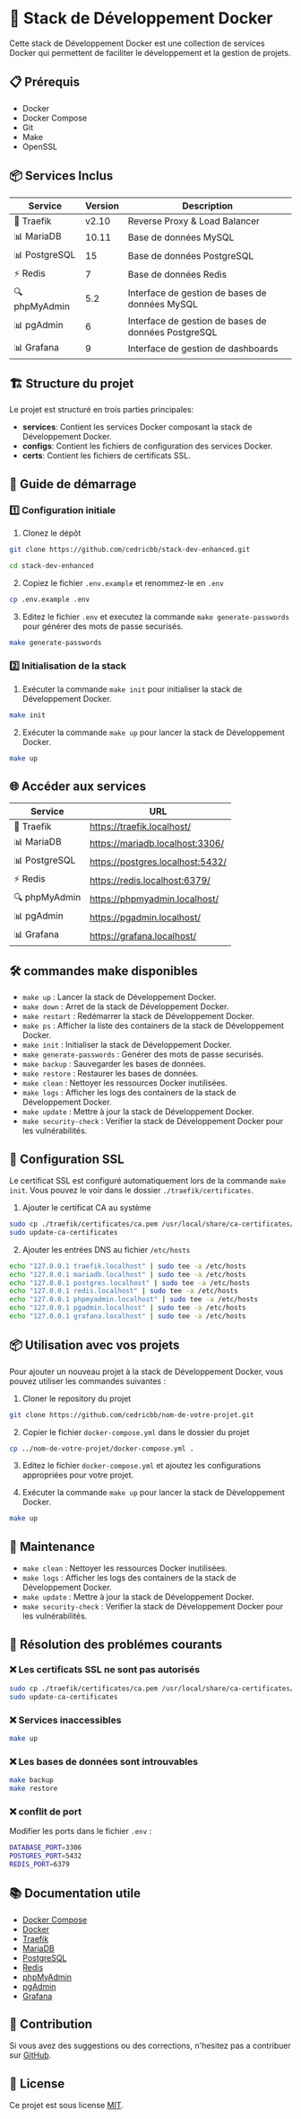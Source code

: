 # 🚀 Stack de Développement Docker

Cette stack de Développement Docker est une collection de services Docker qui permettent de faciliter le développement et la gestion de projets.

## 📋 Prérequis

- Docker
- Docker Compose
- Git
- Make
- OpenSSL

## 📦 Services Inclus

| Service | Version |Description |
| --- | --- | --- |
🔄 Traefik | v2.10 | Reverse Proxy & Load Balancer
📊 MariaDB | 10.11 | Base de données MySQL
📊 PostgreSQL | 15 | Base de données PostgreSQL
⚡ Redis | 7 | Base de données Redis
🔍 phpMyAdmin | 5.2 | Interface de gestion de bases de données MySQL
📊 pgAdmin | 6 | Interface de gestion de bases de données PostgreSQL
📊 Grafana | 9 | Interface de gestion de dashboards

## 🏗 Structure du projet

Le projet est structuré en trois parties principales:

- **services**: Contient les services Docker composant la stack de Développement Docker.
- **configs**: Contient les fichiers de configuration des services Docker.
- **certs**: Contient les fichiers de certificats SSL.

## 🚦 Guide de démarrage

### 1️⃣  Configuration initiale

1. Clonez le dépôt
```bash
git clone https://github.com/cedricbb/stack-dev-enhanced.git

cd stack-dev-enhanced
```

2. Copiez le fichier `.env.example` et renommez-le en `.env`
```bash
cp .env.example .env
```

3. Editez le fichier `.env` et executez la commande `make generate-passwords` pour générer des mots de passe securisés.
```bash
make generate-passwords
```

### 2️⃣ Initialisation de la stack

1. Exécuter la commande `make init` pour initialiser la stack de Développement Docker.
```bash
make init
```

2. Exécuter la commande `make up` pour lancer la stack de Développement Docker.
```bash
make up
```

## 🌐 Accéder aux services

| Service | URL |
| --- | --- |
🔄 Traefik | https://traefik.localhost/ |
📊 MariaDB | https://mariadb.localhost:3306/ |
📊 PostgreSQL | https://postgres.localhost:5432/ |
⚡ Redis | https://redis.localhost:6379/ |
🔍 phpMyAdmin | https://phpmyadmin.localhost/ |
📊 pgAdmin | https://pgadmin.localhost/ |
📊 Grafana | https://grafana.localhost/

## 🛠 commandes make disponibles

- `make up` : Lancer la stack de Développement Docker.
- `make down` : Arret de la stack de Développement Docker.
- `make restart` : Redémarrer la stack de Développement Docker.
- `make ps` : Afficher la liste des containers de la stack de Développement Docker.
- `make init` : Initialiser la stack de Développement Docker.
- `make generate-passwords` : Genérer des mots de passe securisés.
- `make backup` : Sauvegarder les bases de données.
- `make restore` : Restaurer les bases de données.
- `make clean` : Nettoyer les ressources Docker inutilisées.
- `make logs` : Afficher les logs des containers de la stack de Développement Docker.
- `make update` : Mettre à jour la stack de Développement Docker.
- `make security-check` : Verifier la stack de Développement Docker pour les vulnérabilités.

## 🔐 Configuration SSL

Le certificat SSL est configuré automatiquement lors de la commande `make init`. Vous pouvez le voir dans le dossier `./traefik/certificates`.

1. Ajouter le certificat CA au système
```bash
sudo cp ./traefik/certificates/ca.pem /usr/local/share/ca-certificates/
sudo update-ca-certificates
```

2. Ajouter les entrées DNS au fichier `/etc/hosts`
```bash
echo "127.0.0.1 traefik.localhost" | sudo tee -a /etc/hosts
echo "127.0.0.1 mariadb.localhost" | sudo tee -a /etc/hosts
echo "127.0.0.1 postgres.localhost" | sudo tee -a /etc/hosts
echo "127.0.0.1 redis.localhost" | sudo tee -a /etc/hosts
echo "127.0.0.1 phpmyadmin.localhost" | sudo tee -a /etc/hosts
echo "127.0.0.1 pgadmin.localhost" | sudo tee -a /etc/hosts
echo "127.0.0.1 grafana.localhost" | sudo tee -a /etc/hosts
```

## 📦 Utilisation avec vos projets

Pour ajouter un nouveau projet à la stack de Développement Docker, vous pouvez utiliser les commandes suivantes :

1. Cloner le repository du projet
```bash
git clone https://github.com/cedricbb/nom-de-votre-projet.git
```

2. Copier le fichier `docker-compose.yml` dans le dossier du projet
```bash
cp ../nom-de-votre-projet/docker-compose.yml .
```

3. Editez le fichier `docker-compose.yml` et ajoutez les configurations appropriées pour votre projet.

4. Exécuter la commande `make up` pour lancer la stack de Développement Docker.
```bash
make up
```

## 🔧 Maintenance

- `make clean` : Nettoyer les ressources Docker inutilisées.
- `make logs` : Afficher les logs des containers de la stack de Développement Docker.
- `make update` : Mettre à jour la stack de Développement Docker.
- `make security-check` : Verifier la stack de Développement Docker pour les vulnérabilités.

## 🚨 Résolution des problémes courants

### ❌ Les certificats SSL ne sont pas autorisés

```bash
sudo cp ./traefik/certificates/ca.pem /usr/local/share/ca-certificates/
sudo update-ca-certificates
```
### ❌ Services inaccessibles

```bash
make up
```

### ❌ Les bases de données sont introuvables

```bash
make backup
make restore
```

### ❌ conflit de port

Modifier les ports dans le fichier `.env` :
```bash
DATABASE_PORT=3306
POSTGRES_PORT=5432
REDIS_PORT=6379
```

## 📚 Documentation utile

- [Docker Compose](https://docs.docker.com/compose/)
- [Docker](https://www.docker.com/)
- [Traefik](https://traefik.io/)
- [MariaDB](https://mariadb.org/)
- [PostgreSQL](https://www.postgresql.org/)
- [Redis](https://redis.io/)
- [phpMyAdmin](https://www.phpmyadmin.net/)
- [pgAdmin](https://www.pgadmin.org/)
- [Grafana](https://grafana.com/)

## 🤝 Contribution

Si vous avez des suggestions ou des corrections, n'hesitez pas a contribuer sur [GitHub](https://github.com/cedricbb/stack-dev-enhanced).

## 📝 License

Ce projet est sous license [MIT](https://github.com/cedricbb/stack-dev-enhanced/blob/main/LICENSE).